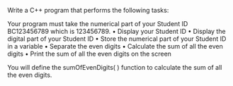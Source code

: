 Write a C++ program that performs the following tasks: 

Your program must take the numerical part of your Student ID BC123456789 which is 123456789.
•	Display your Student ID
•	Display the digital part of your Student ID
•	Store the numerical part of your Student ID in a variable
•	Separate the even digits
•	Calculate the sum of all the even digits
•	Print the sum of all the even digits on the screen

You will define the sumOfEvenDigits( ) function to calculate the sum of all the even digits.
